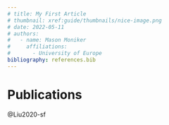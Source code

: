 ```yaml
---
# title: My First Article
# thumbnail: xref:guide/thumbnails/nice-image.png
# date: 2022-05-11
# authors:
#   - name: Mason Moniker
#     affiliations:
#       - University of Europe
bibliography: references.bib
---
```


# Publications

@Liu2020-sf